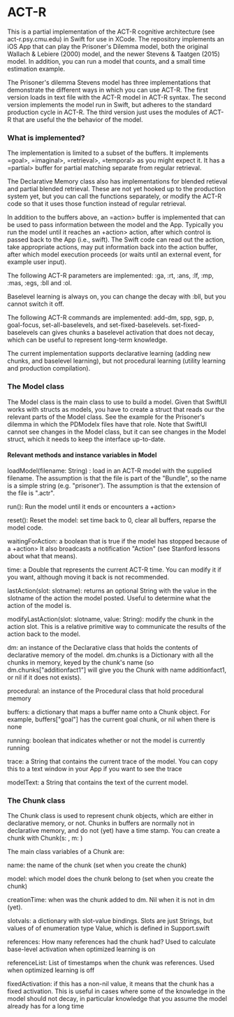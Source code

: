 # ACT-R

This is a partial implementation of the ACT-R cognitive architecture (see act-r.psy.cmu.edu) in Swift for use in XCode.
The repository implements an iOS App that can play the Prisoner's Dilemma model, both the original Wallach & Lebiere (2000)
model, and the newer Stevens & Taatgen (2015) model.
In addition, you can run a model that counts, and a small time estimation example.

The Prisoner's dilemma Stevens model has three implementations that demonstrate the different
ways in which you can use ACT-R. The first version loads in text file with the ACT-R model in ACT-R syntax.
The second version implements the model run in Swift, but adheres to the standard production cycle in ACT-R.
The third version just uses the modules of ACT-R that are useful the the behavior of the model.

<h3>What is implemented?</h3>
The implementation is limited to a subset of the buffers. It implements =goal>, =imaginal>, =retrieval>, =temporal> as you might expect it. It has a =partial> buffer for partial matching separate from regular retrieval.

The Declarative Memory class also has implementations for blended retieval and partial blended retrieval. These are not yet hooked up to the production system yet, but you can call the functions separately, or modify the ACT-R code so that it uses those function instead of regular retrieval.

In addition to the buffers above, an =action> buffer is implemented that can be used to pass information between the model and the App. Typically you run the model until it reaches an +action> action, after which control is passed back to the App (i.e., swift). The Swift code can read out the action, take appropriate actions, may put information back into the action buffer, after which model execution proceeds (or waits until an external event, for example user input).

The following ACT-R parameters are implemented: :ga, :rt, :ans,  :lf, :mp, :mas, :egs, :bll and :ol.

Baselevel learning is always on, you can change the decay with :bll, but you cannot switch it off. 

The following ACT-R commands are implemented: add-dm, spp, sgp, p, goal-focus, set-all-baselevels, and set-fixed-baselevels. set-fixed-baselevels can gives chunks a baselevel activation that does not decay, which can be useful to represent long-term knowledge.

The current implementation supports declarative learning (adding new chunks, and baselevel learning), but not procedural learning (utility learning and production compilation).

<h3>The Model class</h3>
The Model class is the main class to use to build a model. Given that SwiftUI works with structs as models, you have to create a struct that reads our the relevant parts of the Model class. See the example for the Prisoner's dilemma in which the PDModelx files have that role. Note that SwiftUI cannot see changes in the Model class, but it can see changes in the Model struct, which it needs to keep the interface up-to-date.

<h4> Relevant methods and instance variables in Model </h4>

loadModel(filename: String) : load in an ACT-R model with the supplied filename. The assumption is that the file is part of the "Bundle", so the name is a simple string (e.g. "prisoner'). The assumption is that the extension of the file is ".actr".

run(): Run the model until it ends or encounters a +action> 

reset(): Reset the model: set time back to 0, clear all buffers, reparse the model code.

waitingForAction: a boolean that is true if the model has stopped because of a +action> It also broadcasts a notification "Action" (see Stanford lessons about what that means).

time: a Double that represents the current ACT-R time. You can modify it if you want, although moving it back is not recommended.

lastAction(slot: slotname): returns an optional String with the value in the slotname of the action the model posted. Useful to determine what the action of the model is.

modifyLastAction(slot: slotname, value: String): modify the chunk in the action slot. This is a relative primitive way to communicate the results of the action back to the model. 

dm: an instance of the Declarative class that holds the contents of declarative memory of the model. dm.chunks is a Dictionary with all the chunks in memory, keyed by the chunk's name (so dm.chunks["additionfact1"] will give you the Chunk with name additionfact1, or nil if it does not exists).

procedural: an instance of the Procedural class that hold procedural memory

buffers: a dictionary that maps a buffer name onto a Chunk object. For example, buffers["goal"] has the current goal chunk, or nil when there is none

running: boolean that indicates whether or not the model is currently running

trace: a String that contains the current trace of the model. You can copy this to a text window in your App if you want to see the trace

modelText: a String that contains the text of the current model.

<h3>The Chunk class</h3>
The Chunk class is used to represent chunk objects, which are either  in declarative memory, or not. Chunks in buffers are normally not in declarative memory, and do not (yet) have a time stamp. You can create a chunk with Chunk(s: <chunk-name>, m: <model-class>)

The main class variables of a Chunk are:

name: the name of the chunk (set when you create the chunk)

model: which model does the chunk belong to (set when you create the chunk)

creationTime: when was the chunk added to dm. Nil when it is not in dm (yet).

slotvals: a dictionary with slot-value bindings. Slots are just Strings, but values of of enumeration type Value, which is defined in Support.swift

references: How many references had the chunk had? Used to calculate base-level activation when optimized learning is on

referenceList: List of timestamps when the chunk was references. Used when optimized learning is off

fixedActivation: if this has a non-nil value, it means that the chunk has a fixed activation. This is useful in cases where some of the knowledge in the model should not decay, in particular knowledge that you assume the model already has for a long time



